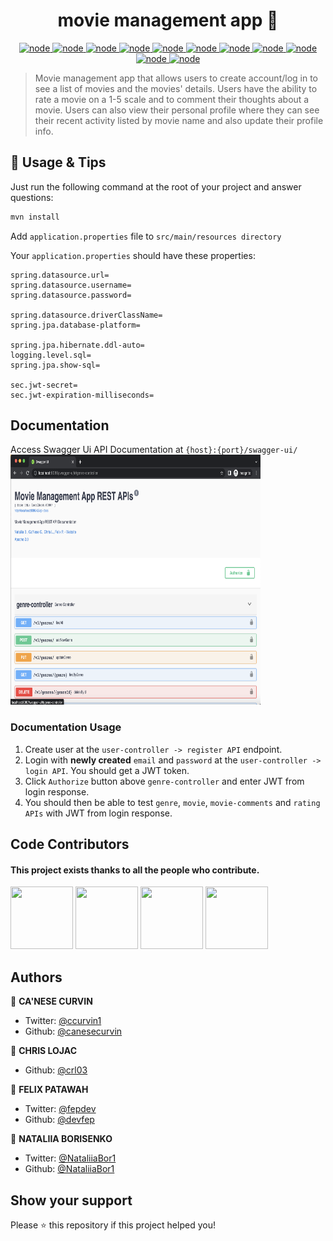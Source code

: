 <h1 align="center">movie management app 👋</h1>
<p align="center">
  <a href="https://www.postgresql.org/">
    <img alt="node" src="https://img.shields.io/badge/postgres-%23316192.svg?style=for-the-badge&logo=postgresql&logoColor=lightblue&style=flat" target="_blank" />
  </a>
  <a href="https://www.npmjs.com/">
    <img alt="node" src="https://img.shields.io/badge/NPM-%23000000.svg?style=for-the-badge&logo=npm&logoColor=white&style=flat" target="_blank" />
  </a>
  <a href="https://reactjs.org/">
    <img alt="node" src="https://img.shields.io/badge/react-%2320232a.svg?style=for-the-badge&logo=react&logoColor=%2361DAFB&style=flat" target="_blank" />
  </a>
  <a href="https://reactjs.org/">
    <img alt="node" src="https://img.shields.io/badge/spring-%236DB33F.svg?style=for-the-badge&logo=spring&logoColor=white&style=flat" target="_blank" />
  </a>
  <a href="https://reactjs.org/">
    <img alt="node" src="https://img.shields.io/badge/azure-%230072C6.svg?style=for-the-badge&logo=microsoftazure&logoColor=white&style=flat" target="_blank" />
  </a>
  <a href="https://reactjs.org/">
    <img alt="node" src="https://img.shields.io/badge/IntelliJIDEA-000000.svg?style=for-the-badge&logo=intellij-idea&logoColor=white&style=flat" target="_blank" />
  </a>
  <a href="https://reactjs.org/">
    <img alt="node" src="https://img.shields.io/badge/Visual%20Studio%20Code-0078d7.svg?style=for-the-badge&logo=visual-studio-code&logoColor=white&style=flat" target="_blank" />
  </a>
  <a href="https://reactjs.org/">
    <img alt="node" src="https://img.shields.io/badge/java-%23ED8B00.svg?style=for-the-badge&logo=java&logoColor=white&style=flat" target="_blank" />
  </a>
  <a href="https://reactjs.org/">
    <img alt="node" src="https://img.shields.io/badge/javascript-%23323330.svg?style=for-the-badge&logo=javascript&logoColor=%23F7DF1E&style=flat" target="_blank" />
  </a>
  <a href="https://reactjs.org/">
    <img alt="node" src="https://img.shields.io/badge/Trello-%23026AA7.svg?style=for-the-badge&logo=Trello&logoColor=white&style=flat" target="_blank" />
  </a>
  <a href="https://reactjs.org/">
    <img alt="node" src="https://img.shields.io/badge/Discord-%235865F2.svg?style=for-the-badge&logo=discord&logoColor=white&style=flat" target="_blank" />
  </a>
</p>

> Movie management app that allows users to create account/log in to see a list of movies and the movies' details. Users have the ability to rate a movie on a 1-5 scale and to comment their thoughts about a movie. Users can also view their personal profile where they can see their recent activity listed by movie name and also update their profile info.

<!-- ## ✨ Demo

<p align="center">
  <img width="700" align="center" src="https://user-images.githubusercontent.com/9840435/60266022-72a82400-98e7-11e9-9958-f9004c2f97e1.gif" alt="demo"/>
</p> -->

## 🚀 Usage & Tips

Just run the following command at the root of your project and answer questions:

```sh
mvn install
```

Add `application.properties` file to `src/main/resources directory`

Your `application.properties` should have these properties:
```
spring.datasource.url=
spring.datasource.username=
spring.datasource.password=

spring.datasource.driverClassName=
spring.jpa.database-platform=

spring.jpa.hibernate.ddl-auto=
logging.level.sql=
spring.jpa.show-sql=

sec.jwt-secret=
sec.jwt-expiration-milliseconds=
```
## Documentation

Access Swagger Ui API Documentation at `{host}:{port}/swagger-ui/`
<img src="src/main/resources/assets/swagger-ui.png" width="400" height="400"/></a>

### Documentation Usage

1. Create user at the `user-controller -> register API` endpoint.
2. Login with <b>newly created</b> `email` and `password` at the `user-controller -> login API`. You should get a JWT token.
3. Click `Authorize` button above `genre-controller` and enter JWT from login response.
4. You should then be able to test `genre`, `movie`, `movie-comments` and `rating APIs` with JWT from login response.

## Code Contributors

<h4>This project exists thanks to all the people who contribute.</h4>
<a href="https://github.com/canesecurvin"><img src="https://avatars.githubusercontent.com/u/77984787?v=4" width="100" height="100"/></a>
<a href="https://github.com/crl03"><img src="https://avatars.githubusercontent.com/u/14933248?v=4" width="100" height="100"/></a>
<a href="https://github.com/devfep"><img src="https://avatars.githubusercontent.com/u/90649300?v=4" width="100" height="100"/></a>
<a href="https://github.com/NataliiaBor1"><img src="https://avatars.githubusercontent.com/u/114429981?v=4" width="100" height="100"/></a>

## Authors

👤 **CA'NESE CURVIN**

- Twitter: [@ccurvin1](https://twitter.com/ccurvin1)
- Github: [@canesecurvin](https://github.com/canesecurvin)

👤 **CHRIS LOJAC**

- Github: [@crl03](https://github.com/crl03)

👤 **FELIX PATAWAH**

- Twitter: [@fepdev](https://twitter.com/fepdev)
- Github: [@devfep](https://github.com/devfep)

👤 **NATALIIA BORISENKO**

- Twitter: [@NataliiaBor1](https://twitter.com/NataliiaBor1)
- Github: [@NataliiaBor1](https://github.com/NataliiaBor1)

## Show your support

Please ⭐️ this repository if this project helped you!
